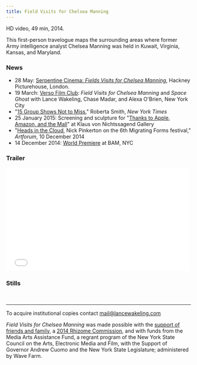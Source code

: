 ```yaml
---
title: Field Visits for Chelsea Manning
---
```


HD video, 49 min, 2014.

This first-person travelogue maps the surrounding areas where former Army intelligence analyst Chelsea Manning was held in Kuwait, Virginia, Kansas, and Maryland.

### News

- 28 May: <a href="http://www.serpentinegalleries.org/exhibitions-events/serpentine-cinema-lance-wakeling">Serpentine Cinema: <em>Fields Visits for Chelsea Manning</em></a>, Hackney Picturehouse, London.
- 19 March: [Verso Film Club](http://www.versobooks.com/events/1085-verso-film-club-field-visits-for-chelsea-manning-and-space-ghost-with-lance-wakeling-chase-madar-and-alexa-o-brien): *Field Visits for Chelsea Manning* and *Space Ghost* with Lance Wakeling, Chase Madar, and Alexa O'Brien, New York City
- "<a href="http://www.nytimes.com/2015/01/30/arts/design/art-exhibitions-from-chelsea-to-the-lower-east-side.html" title="">15 Group Shows Not to Miss</a>," Roberta Smith, <em>New York Times</em>  
- 25 January 2015: Screening and sculpture for "<a href="http://klausgallery.com/exhibition/thanks-to-apple-amazon-and-the-mall-curated-by-brian-droitcour-2015-01-6/#thanks-to-apple-amazon-and-the-mall-2188">Thanks to Apple, Amazon, and the Mall</a>" at Klaus von Nichtssagend Gallery
- "<a href="http://artforum.com/film/id=49431">Heads in the Cloud</a>, Nick Pinkerton on the 6th Migrating Forms festival," <em>Artforum</em>, 10 December 2014
- 14 December 2014: <a href="http://www.bam.org/film/2014/field-visits-for-chelsea-manning">World Premiere</a> at BAM, NYC

### Trailer

<div class="js-video vimeo widescreen"><iframe src="//player.vimeo.com/video/113037659?title=0&amp;byline=0&amp;portrait=0" width="500" height="281" frameborder="0" webkitallowfullscreen mozallowfullscreen allowfullscreen></iframe></div>

### Stills

<img src="{{assets}}/images/artillery-round-2.jpg" alt="" />

<img src="{{assets}}/images/barbershop-2.jpg" alt="" />


---

To acquire institutional copies contact [mail@lancewakeling.com](mailto:mail@lancewakeling.com)

*Field Visits for Chelsea Manning* was made possible with the [support of friends and family](https://www.kickstarter.com/projects/lrw/field-visits-for-bradley-manning), a [2014 Rhizome Commission](http://rhizome.org/editorial/2014/oct/2/2014-2015-program/), and with funds from the Media Arts Assistance Fund, a regrant program of the New York State Council on the Arts, Electronic Media and Film, with the Support of Governor Andrew Cuomo and the New York State Legislature; administered by Wave Farm.